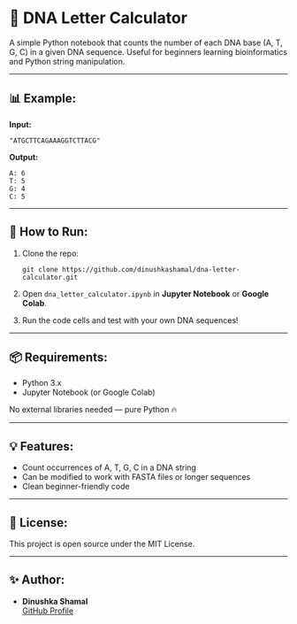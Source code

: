 # 🧬 DNA Letter Calculator

A simple Python notebook that counts the number of each DNA base (A, T, G, C) in a given DNA sequence. Useful for beginners learning bioinformatics and Python string manipulation.

---

## 📊 Example:

**Input:**
```
"ATGCTTCAGAAAGGTCTTACG"
```

**Output:**
```
A: 6
T: 5
G: 4
C: 5
```

---

## 🚀 How to Run:

1. Clone the repo:
   ```
   git clone https://github.com/dinushkashamal/dna-letter-calculator.git
   ```

2. Open `dna_letter_calculator.ipynb` in **Jupyter Notebook** or **Google Colab**.

3. Run the code cells and test with your own DNA sequences!

---

## 📦 Requirements:

- Python 3.x
- Jupyter Notebook (or Google Colab)

No external libraries needed — pure Python 🔥

---

## 💡 Features:

- Count occurrences of A, T, G, C in a DNA string
- Can be modified to work with FASTA files or longer sequences
- Clean beginner-friendly code

---

## 📄 License:

This project is open source under the MIT License.

---

## ✨ Author:

- **Dinushka Shamal**  
  [GitHub Profile](https://github.com/dinushkashamal)
